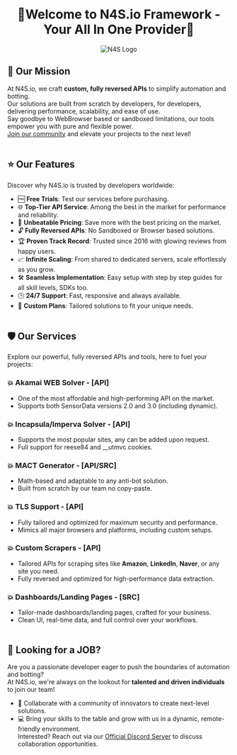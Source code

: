 <center>
<h1>🎉Welcome to N4S.io Framework - Your All In One Provider🎉</h1>
<img src="https://cdn.discordapp.com/attachments/1387083346730942545/1425519253314076712/nj4su1.png?ex=68e7e1c2&is=68e69042&hm=87bb5bada35cb35c220c5877a6c88411d09693c27b340710ee376a2493af1b1e&" alt="N4S Logo" style="max-width: 100%;">
</center>

## 🌟 Our Mission
At N4S.io, we craft **custom, fully reversed APIs** to simplify automation and botting.  
Our solutions are built from scratch by developers, for developers, delivering performance, scalability, and ease of use.  
Say goodbye to WebBrowser based or sandboxed limitations, our tools empower you with pure and flexible power.  
[Join our community](https://framework.n4s.xyz/) and elevate your projects to the next level!
<br><br>
## ⭐ Our Features
Discover why N4S.io is trusted by developers worldwide:

- 🆓 **Free Trials**: Test our services before purchasing. 
- 🌐 **Top-Tier API Service**: Among the best in the market for performance and reliability.  
- 💸 **Unbeatable Pricing**: Save more with the best pricing on the market.
- 🔓 **Fully Reversed APIs**: No Sandboxed or Browser based solutions.
- 🏆 **Proven Track Record**: Trusted since 2016 with glowing reviews from happy users.  
- 📈 **Infinite Scaling**: From shared to dedicated servers, scale effortlessly as you grow.  
- 🛠️ **Seamless Implementation**: Easy setup with step by step guides for all skill levels, SDKs too.
- 🕒 **24/7 Support**: Fast, responsive and always available.
- 🎨 **Custom Plans**: Tailored solutions to fit your unique needs.
<br><br>
## 🛡️ Our Services
Explore our powerful, fully reversed APIs and tools, here to fuel your projects:

### 💥 Akamai WEB Solver - [API]  
- One of the most affordable and high-performing API on the market.
- Supports both SensorData versions 2.0 and 3.0 (including dynamic).  

### 💥 Incapsula/Imperva Solver - [API]  
- Supports the most popular sites, any can be added upon request.
- Full support for reese84 and __utmvc cookies.

### 💥 MACT Generator - [API/SRC]  
- Math-based and adaptable to any anti-bot solution.
- Built from scratch by our team no copy-paste.

### 💥 TLS Support - [API]  
- Fully tailored and optimized for maximum security and performance.
- Mimics all major browsers and platforms, including custom setups.

### 💥 Custom Scrapers - [API]  
- Tailored APIs for scraping sites like **Amazon**, **LinkedIn**, **Naver**, or any site you need.
- Fully reversed and optimized for high-performance data extraction. 

### 💥 Dashboards/Landing Pages - [SRC]  
- Tailor-made dashboards/landing pages, crafted for your business.
- Clean UI, real-time data, and full control over your workflows.
<br><br>
## 💼 Looking for a JOB?
Are you a passionate developer eager to push the boundaries of automation and botting?<br>
At N4S.io, we're always on the lookout for **talented and driven individuals** to join our team! 
- 🚀 Collaborate with a community of innovators to create next-level solutions.  
- 💻 Bring your skills to the table and grow with us in a dynamic, remote-friendly environment.  
Interested? Reach out via our [Official Discord Server](https://framework.n4s.xyz/) to discuss collaboration opportunities.

